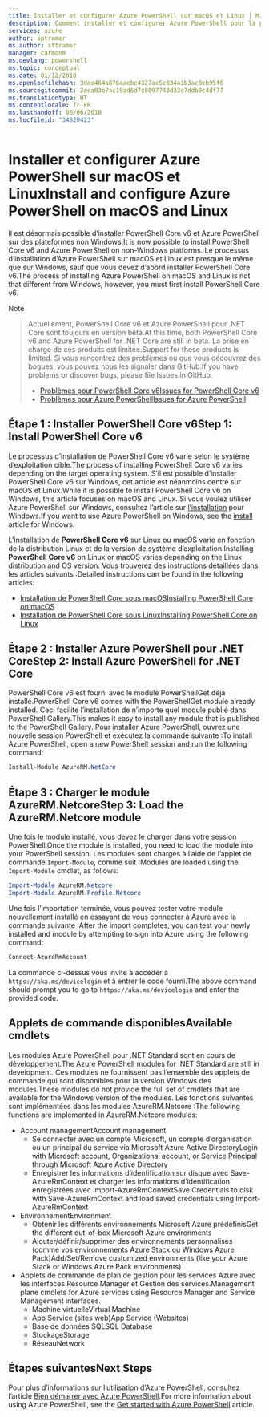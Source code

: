```yaml
---
title: Installer et configurer Azure PowerShell sur macOS et Linux │ Microsoft Docs
description: Comment installer et configurer Azure PowerShell pour la première utilisation sur macOS et Linux.
services: azure
author: sptramer
ms.author: sttramer
manager: carmonm
ms.devlang: powershell
ms.topic: conceptual
ms.date: 01/12/2018
ms.openlocfilehash: 3dae464a876aaebc4327ac5c834a3b3ac0eb95f6
ms.sourcegitcommit: 2eea03b7ac19ad6d7c8097743d33c7ddb9c4df77
ms.translationtype: HT
ms.contentlocale: fr-FR
ms.lasthandoff: 06/06/2018
ms.locfileid: "34820423"
---
```

# <a name="install-and-configure-azure-powershell-on-macos-and-linux"></a><span data-ttu-id="67dc3-103">Installer et configurer Azure PowerShell sur macOS et Linux</span><span class="sxs-lookup"><span data-stu-id="67dc3-103">Install and configure Azure PowerShell on macOS and Linux</span></span>

<span data-ttu-id="67dc3-104">Il est désormais possible d’installer PowerShell Core v6 et Azure PowerShell sur des plateformes non Windows.</span><span class="sxs-lookup"><span data-stu-id="67dc3-104">It is now possible to install PowerShell Core v6 and Azure PowerShell on non-Windows platforms.</span></span>
<span data-ttu-id="67dc3-105">Le processus d’installation d’Azure PowerShell sur macOS et Linux est presque le même que sur Windows, sauf que vous devez d’abord installer PowerShell Core v6.</span><span class="sxs-lookup"><span data-stu-id="67dc3-105">The process of installing Azure PowerShell on macOS and Linux is not that different from Windows, however, you must first install PowerShell Core v6.</span></span>

> [!NOTE]

> <span data-ttu-id="67dc3-106">Actuellement, PowerShell Core v6 et Azure PowerShell pour .NET Core sont toujours en version bêta.</span><span class="sxs-lookup"><span data-stu-id="67dc3-106">At this time, both PowerShell Core v6 and Azure PowerShell for .NET Core are still in beta.</span></span>
> <span data-ttu-id="67dc3-107">La prise en charge de ces produits est limitée.</span><span class="sxs-lookup"><span data-stu-id="67dc3-107">Support for these products is limited.</span></span> <span data-ttu-id="67dc3-108">Si vous rencontrez des problèmes ou que vous découvrez des bogues, vous pouvez nous les signaler dans GitHub.</span><span class="sxs-lookup"><span data-stu-id="67dc3-108">If you have problems or discover bugs, please file Issues in GitHub.</span></span>
>
> * [<span data-ttu-id="67dc3-109">Problèmes pour PowerShell Core v6</span><span class="sxs-lookup"><span data-stu-id="67dc3-109">Issues for PowerShell Core v6</span></span>](https://github.com/PowerShell/PowerShell/issues)
> * [<span data-ttu-id="67dc3-110">Problèmes pour Azure PowerShell</span><span class="sxs-lookup"><span data-stu-id="67dc3-110">Issues for Azure PowerShell</span></span>](https://github.com/azure/azure-docs-powershell/issues)

## <a name="step-1-install-powershell-core-v6"></a><span data-ttu-id="67dc3-111">Étape 1 : Installer PowerShell Core v6</span><span class="sxs-lookup"><span data-stu-id="67dc3-111">Step 1: Install PowerShell Core v6</span></span>

<span data-ttu-id="67dc3-112">Le processus d’installation de PowerShell Core v6 varie selon le système d’exploitation cible.</span><span class="sxs-lookup"><span data-stu-id="67dc3-112">The process of installing PowerShell Core v6 varies depending on the target operating system.</span></span>
<span data-ttu-id="67dc3-113">S’il est possible d’installer PowerShell Core v6 sur Windows, cet article est néanmoins centré sur macOS et Linux.</span><span class="sxs-lookup"><span data-stu-id="67dc3-113">While it is possible to install PowerShell Core v6 on Windows, this article focuses on macOS and Linux.</span></span> <span data-ttu-id="67dc3-114">Si vous voulez utiliser Azure PowerShell sur Windows, consultez l’article sur [l’installation](./install-azurerm-ps.md) pour Windows.</span><span class="sxs-lookup"><span data-stu-id="67dc3-114">If you want to use Azure PowerShell on Windows, see the [install](./install-azurerm-ps.md) article for Windows.</span></span>

<span data-ttu-id="67dc3-115">L’installation de **PowerShell Core v6** sur Linux ou macOS varie en fonction de la distribution Linux et de la version de système d’exploitation.</span><span class="sxs-lookup"><span data-stu-id="67dc3-115">Installing **PowerShell Core v6** on Linux or macOS varies depending on the Linux distribution and OS version.</span></span>
<span data-ttu-id="67dc3-116">Vous trouverez des instructions détaillées dans les articles suivants :</span><span class="sxs-lookup"><span data-stu-id="67dc3-116">Detailed instructions can be found in the following articles:</span></span>

- [<span data-ttu-id="67dc3-117">Installation de PowerShell Core sous macOS</span><span class="sxs-lookup"><span data-stu-id="67dc3-117">Installing PowerShell Core on macOS</span></span>](/powershell/scripting/setup/installing-powershell-core-on-macos)
- [<span data-ttu-id="67dc3-118">Installation de PowerShell Core sous Linux</span><span class="sxs-lookup"><span data-stu-id="67dc3-118">Installing PowerShell Core on Linux</span></span>](/powershell/scripting/setup/installing-powershell-core-on-linux)

## <a name="step-2-install-azure-powershell-for-net-core"></a><span data-ttu-id="67dc3-119">Étape 2 : Installer Azure PowerShell pour .NET Core</span><span class="sxs-lookup"><span data-stu-id="67dc3-119">Step 2: Install Azure PowerShell for .NET Core</span></span>

<span data-ttu-id="67dc3-120">PowerShell Core v6 est fourni avec le module PowerShellGet déjà installé.</span><span class="sxs-lookup"><span data-stu-id="67dc3-120">PowerShell Core v6 comes with the PowerShellGet module already installed.</span></span> <span data-ttu-id="67dc3-121">Ceci facilite l’installation de n’importe quel module publié dans PowerShell Gallery.</span><span class="sxs-lookup"><span data-stu-id="67dc3-121">This makes it easy to install any module that is published to the PowerShell Gallery.</span></span> <span data-ttu-id="67dc3-122">Pour installer Azure PowerShell, ouvrez une nouvelle session PowerShell et exécutez la commande suivante :</span><span class="sxs-lookup"><span data-stu-id="67dc3-122">To install Azure PowerShell, open a new PowerShell session and run the following command:</span></span>

```powershell
Install-Module AzureRM.NetCore
```

## <a name="step-3-load-the-azurermnetcore-module"></a><span data-ttu-id="67dc3-123">Étape 3 : Charger le module AzureRM.Netcore</span><span class="sxs-lookup"><span data-stu-id="67dc3-123">Step 3: Load the AzureRM.Netcore module</span></span>

<span data-ttu-id="67dc3-124">Une fois le module installé, vous devez le charger dans votre session PowerShell.</span><span class="sxs-lookup"><span data-stu-id="67dc3-124">Once the module is installed, you need to load the module into your PowerShell session.</span></span> <span data-ttu-id="67dc3-125">Les modules sont chargés à l’aide de l’applet de commande `Import-Module`, comme suit :</span><span class="sxs-lookup"><span data-stu-id="67dc3-125">Modules are loaded using the `Import-Module` cmdlet, as follows:</span></span>

```powershell
Import-Module AzureRM.Netcore
Import-Module AzureRM.Profile.Netcore
```

<span data-ttu-id="67dc3-126">Une fois l’importation terminée, vous pouvez tester votre module nouvellement installé en essayant de vous connecter à Azure avec la commande suivante :</span><span class="sxs-lookup"><span data-stu-id="67dc3-126">After the import completes, you can test your newly installed and module by attempting to sign into Azure using the following command:</span></span>

```powershell
Connect-AzureRmAccount
```

<span data-ttu-id="67dc3-127">La commande ci-dessus vous invite à accéder à `https://aka.ms/devicelogin` et à entrer le code fourni.</span><span class="sxs-lookup"><span data-stu-id="67dc3-127">The above command should prompt you to go to `https://aka.ms/devicelogin` and enter the provided code.</span></span>

## <a name="available-cmdlets"></a><span data-ttu-id="67dc3-128">Applets de commande disponibles</span><span class="sxs-lookup"><span data-stu-id="67dc3-128">Available cmdlets</span></span>

<span data-ttu-id="67dc3-129">Les modules Azure PowerShell pour .NET Standard sont en cours de développement.</span><span class="sxs-lookup"><span data-stu-id="67dc3-129">The Azure PowerShell modules for .NET Standard are still in development.</span></span> <span data-ttu-id="67dc3-130">Ces modules ne fournissent pas l’ensemble des applets de commande qui sont disponibles pour la version Windows des modules.</span><span class="sxs-lookup"><span data-stu-id="67dc3-130">These modules do not provide the full set of cmdlets that are available for the Windows version of the modules.</span></span> <span data-ttu-id="67dc3-131">Les fonctions suivantes sont implémentées dans les modules AzureRM.Netcore :</span><span class="sxs-lookup"><span data-stu-id="67dc3-131">The following functions are implemented in AzureRM.Netcore modules:</span></span>

* <span data-ttu-id="67dc3-132">Account management</span><span class="sxs-lookup"><span data-stu-id="67dc3-132">Account management</span></span>
  - <span data-ttu-id="67dc3-133">Se connecter avec un compte Microsoft, un compte d’organisation ou un principal du service via Microsoft Azure Active Directory</span><span class="sxs-lookup"><span data-stu-id="67dc3-133">Login with Microsoft account, Organizational account, or Service Principal through Microsoft Azure Active Directory</span></span>
  - <span data-ttu-id="67dc3-134">Enregistrer les informations d’identification sur disque avec Save-AzureRmContext et charger les informations d’identification enregistrées avec Import-AzureRmContext</span><span class="sxs-lookup"><span data-stu-id="67dc3-134">Save Credentials to disk with Save-AzureRmContext and load saved credentials using Import-AzureRmContext</span></span>
* <span data-ttu-id="67dc3-135">Environnement</span><span class="sxs-lookup"><span data-stu-id="67dc3-135">Environment</span></span>
  - <span data-ttu-id="67dc3-136">Obtenir les différents environnements Microsoft Azure prédéfinis</span><span class="sxs-lookup"><span data-stu-id="67dc3-136">Get the different out-of-box Microsoft Azure environments</span></span>
  - <span data-ttu-id="67dc3-137">Ajouter/définir/supprimer des environnements personnalisés (comme vos environnements Azure Stack ou Windows Azure Pack)</span><span class="sxs-lookup"><span data-stu-id="67dc3-137">Add/Set/Remove customized environments (like your Azure Stack or Windows Azure Pack environments)</span></span>
* <span data-ttu-id="67dc3-138">Applets de commande de plan de gestion pour les services Azure avec les interfaces Resource Manager et Gestion des services.</span><span class="sxs-lookup"><span data-stu-id="67dc3-138">Management plane cmdlets for Azure services using Resource Manager and Service Management interfaces.</span></span>
  - <span data-ttu-id="67dc3-139">Machine virtuelle</span><span class="sxs-lookup"><span data-stu-id="67dc3-139">Virtual Machine</span></span>
  - <span data-ttu-id="67dc3-140">App Service (sites web)</span><span class="sxs-lookup"><span data-stu-id="67dc3-140">App Service (Websites)</span></span>
  - <span data-ttu-id="67dc3-141">Base de données SQL</span><span class="sxs-lookup"><span data-stu-id="67dc3-141">SQL Database</span></span>
  - <span data-ttu-id="67dc3-142">Stockage</span><span class="sxs-lookup"><span data-stu-id="67dc3-142">Storage</span></span>
  - <span data-ttu-id="67dc3-143">Réseau</span><span class="sxs-lookup"><span data-stu-id="67dc3-143">Network</span></span>

## <a name="next-steps"></a><span data-ttu-id="67dc3-144">Étapes suivantes</span><span class="sxs-lookup"><span data-stu-id="67dc3-144">Next Steps</span></span>

<span data-ttu-id="67dc3-145">Pour plus d’informations sur l’utilisation d’Azure PowerShell, consultez l’article [Bien démarrer avec Azure PowerShell](get-started-azureps.md).</span><span class="sxs-lookup"><span data-stu-id="67dc3-145">For more information about using Azure PowerShell, see the [Get started with Azure PowerShell](get-started-azureps.md) article.</span></span>
